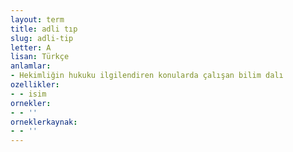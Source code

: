 ```yaml
---
layout: term
title: adli tıp
slug: adli-tip
letter: A
lisan: Türkçe
anlamlar:
- Hekimliğin hukuku ilgilendiren konularda çalışan bilim dalı
ozellikler:
- - isim
ornekler:
- - ''
orneklerkaynak:
- - ''
---
```

